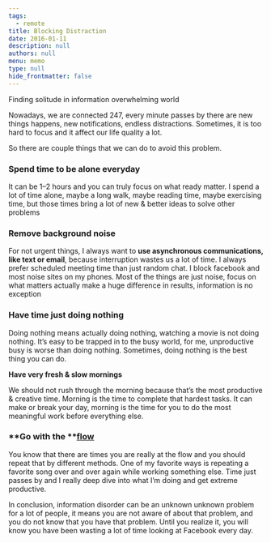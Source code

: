 ```yaml
---
tags: 
  - remote
title: Blocking Distraction
date: 2016-01-11
description: null
authors: null
menu: memo
type: null
hide_frontmatter: false
---
```


Finding solitude in information overwhelming world

Nowadays, we are connected 247, every minute passes by there are new things happens, new notifications, endless distractions. Sometimes, it is too hard to focus and it affect our life quality a lot.

So there are couple things that we can do to avoid this problem.

### **Spend time to be alone everyday**
It can be 1–2 hours and you can truly focus on what ready matter. I spend a lot of time alone, maybe a long walk, maybe reading time, maybe exercising time, but those times bring a lot of new & better ideas to solve other problems

### **Remove background noise**
For not urgent things, I always want to **use asynchronous communications, like text or email**, because interruption wastes us a lot of time. I always prefer scheduled meeting time than just random chat. I block facebook and most noise sites on my phones. Most of the things are just noise, focus on what matters actually make a huge difference in results, information is no exception

### **Have time just doing nothing**
Doing nothing means actually doing nothing, watching a movie is not doing nothing. It’s easy to be trapped in to the busy world, for me, unproductive busy is worse than doing nothing. Sometimes, doing nothing is the best thing you can do.

**Have very fresh & slow mornings**

We should not rush through the morning because that’s the most productive & creative time. Morning is the time to complete that hardest tasks. It can make or break your day, morning is the time for you to do the most meaningful work before everything else.

### **Go with the ****[flow](https://en.wikipedia.org/wiki/Flow_%28psychology%29)**
You know that there are times you are really at the flow and you should repeat that by different methods. One of my favorite ways is repeating a favorite song over and over again while working something else. Time just passes by and I really deep dive into what I’m doing and get extreme productive.

In conclusion, information disorder can be an unknown unknown problem for a lot of people, it means you are not aware of about that problem, and you do not know that you have that problem. Until you realize it, you will know you have been wasting a lot of time looking at Facebook every day.
